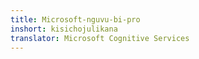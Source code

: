 ```yaml
---
title: Microsoft-nguvu-bi-pro
inshort: kisichojulikana
translator: Microsoft Cognitive Services
---
```




